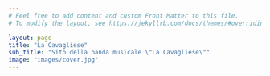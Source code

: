 ```yaml
---
# Feel free to add content and custom Front Matter to this file.
# To modify the layout, see https://jekyllrb.com/docs/themes/#overriding-theme-defaults

layout: page
title: "La Cavagliese"
sub_title: "Sito della banda musicale \"La Cavagliese\""
image: "images/cover.jpg"
---
```

